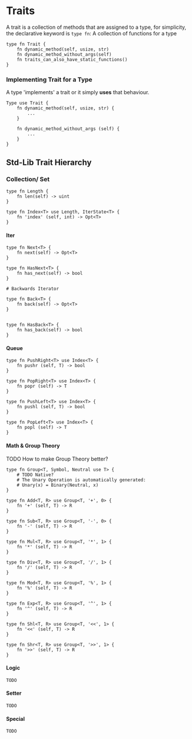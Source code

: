 # Traits

A trait is a collection of methods that are assigned to a type, for simplicity, the declarative keyword is `type fn`: A collection of functions for a type

```
type fn Trait {
    fn dynamic_method(self, usize, str)
    fn dynamic_method_without_args(self)
    fn traits_can_also_have_static_functions()
}
```

### Implementing Trait for a Type

A type 'implements' a trait or it simply **uses** that behaviour.

```
Type use Trait {
    fn dynamic_method(self, usize, str) {
        ...
    }
    
    fn dynamic_method_without_args (self) {
        ...
    }
}
```

## Std-Lib Trait Hierarchy

### Collection/ Set

```
type fn Length {
    fn len(self) -> uint
}

type fn Index<T> use Length, IterState<T> {
    fn 'index' (self, int) -> Opt<T>
}
```

#### Iter

```
type fn Next<T> {
    fn next(self) -> Opt<T>
}

type fn HasNext<T> {
    fn has_next(self) -> bool
}

# Backwards Iterator

type fn Back<T> {
    fn back(self) -> Opt<T>
}


type fn HasBack<T> {
    fn has_back(self) -> bool
}
```

#### Queue

```
type fn PushRight<T> use Index<T> {
    fn pushr (self, T) -> bool
}

type fn PopRight<T> use Index<T> {
    fn popr (self) -> T
}

type fn PushLeft<T> use Index<T> {
    fn pushl (self, T) -> bool
}

type fn PopLeft<T> use Index<T> {
    fn popl (self) -> T
}
```

#### Math & Group Theory

TODO How to make Group Theory better?

```
type fn Group<T, Symbol, Neutral use T> {
    # TODO Native?
    # The Unary Operation is automatically generated:
    # Unary(x) = Binary(Neutral, x)
}

type fn Add<T, R> use Group<T, '+', 0> {
    fn '+' (self, T) -> R
}

type fn Sub<T, R> use Group<T, '-', 0> {
    fn '-' (self, T) -> R
}

type fn Mul<T, R> use Group<T, '*', 1> {
    fn '*' (self, T) -> R
}

type fn Div<T, R> use Group<T, '/', 1> {
    fn '/' (self, T) -> R
}

type fn Mod<T, R> use Group<T, '%', 1> {
    fn '%' (self, T) -> R
}

type fn Exp<T, R> use Group<T, '^', 1> {
    fn '^' (self, T) -> R
}

type fn Shl<T, R> use Group<T, '<<', 1> {
    fn '<<' (self, T) -> R
}

type fn Shr<T, R> use Group<T, '>>', 1> {
    fn '>>' (self, T) -> R
}
```

#### Logic

```
TODO
```

#### Setter

```
TODO
```

#### Special

```
TODO
```
